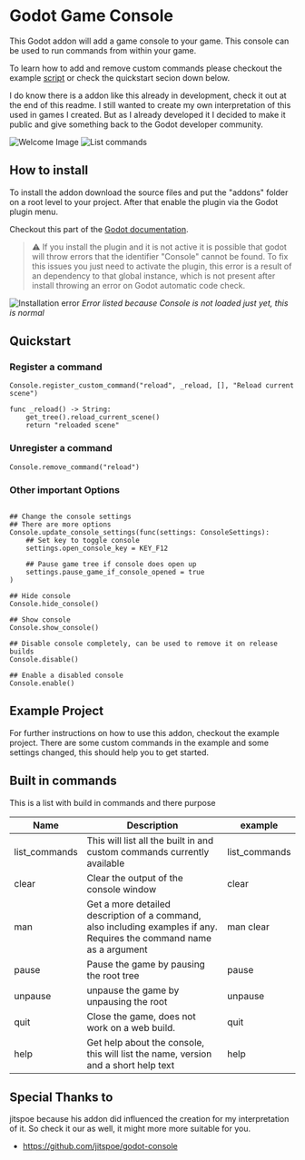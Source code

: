 # Godot Game Console

This Godot addon will add a game console to your game. This console can be used to run commands from within your game.

To learn how to add and remove custom commands please checkout the example [script][example-gdscript] or check the quickstart secion down below.

I do know there is a addon like this already in development, check it out at the end of this readme.
I still wanted to create my own interpretation of this used in games I created.
But as I already developed it I decided to make it public and give something back to the Godot developer community.

![Welcome Image](https://i.imgur.com/Z7XDN6T.jpeg)
![List commands](https://i.imgur.com/XN2kKRB.jpeg)

## How to install

To install the addon download the source files and put the "addons" folder on a root level to your project. After that enable the plugin via the Godot plugin menu.

Checkout this part of the [Godot documentation][installing-and-enable-plugin].

> :warning: If you install the plugin and it is not active it is possible that godot will throw errors that the identifier "Console" cannot be found.
>To fix this issues you just need to activate the plugin, this error is a result of an dependency to that global instance, which is not present after install throwing an error on Godot automatic code check.

![Installation error](https://i.imgur.com/5HuV62g.png)
*Error listed because Console is not loaded just yet, this is normal*

## Quickstart

### Register a command

```gdscript
Console.register_custom_command("reload", _reload, [], "Reload current scene")

func _reload() -> String:
	get_tree().reload_current_scene()
	return "reloaded scene"
```

### Unregister a command

```gdscript
Console.remove_command("reload")
```

### Other important Options

```gdscript

## Change the console settings
## There are more options 
Console.update_console_settings(func(settings: ConsoleSettings):
	## Set key to toggle console
	settings.open_console_key = KEY_F12

	## Pause game tree if console does open up
	settings.pause_game_if_console_opened = true
)

## Hide console
Console.hide_console()

## Show console
Console.show_console()

## Disable console completely, can be used to remove it on release builds
Console.disable() 

## Enable a disabled console
Console.enable() 
```

## Example Project

For further instructions on how to use this addon, checkout the example project. There are some custom commands in the example and some settings changed,
this should help you to get started. 

## Built in commands

This is a list with build in commands and there purpose

| Name          | Description                                                                                                           | example       |
|---------------|-----------------------------------------------------------------------------------------------------------------------|---------------|
| list_commands | This will list all the built in and custom commands currently available                                               | list_commands |
| clear         | Clear the output of the console window                                                                                | clear         |
| man           | Get a more detailed description of a command, also including examples if any. Requires the command name as a argument | man clear     |
| pause         | Pause the game by pausing the root tree                                                                               | pause         |
| unpause       | unpause the game by unpausing the root                                                                                | unpause       |
| quit          | Close the game, does not work on a web build.                                                                         | quit          |
| help          | Get help about the console, this will list the name, version and a short help text                                    | help          |

## Special Thanks to

jitspoe because his addon did influenced the creation for my interpretation of it. So check it our as well, it might more more suitable for you.

- https://github.com/jitspoe/godot-console

[example-gdscript]: ./example/console_example.gd
[installing-and-enable-plugin]: https://docs.godotengine.org/en/stable/tutorials/plugins/editor/installing_plugins.html#enabling-a-plugin
